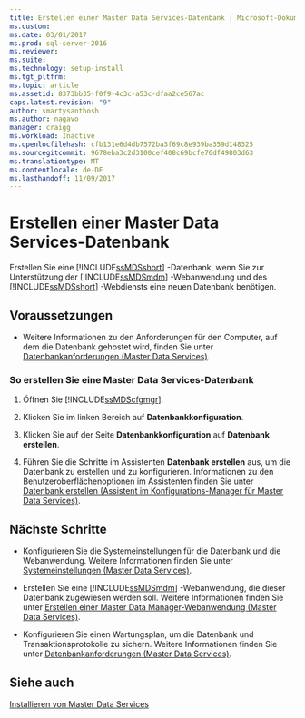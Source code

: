 ```yaml
---
title: Erstellen einer Master Data Services-Datenbank | Microsoft-Dokumentation
ms.custom: 
ms.date: 03/01/2017
ms.prod: sql-server-2016
ms.reviewer: 
ms.suite: 
ms.technology: setup-install
ms.tgt_pltfrm: 
ms.topic: article
ms.assetid: 8373bb35-f0f9-4c3c-a53c-dfaa2ce567ac
caps.latest.revision: "9"
author: smartysanthosh
ms.author: nagavo
manager: craigg
ms.workload: Inactive
ms.openlocfilehash: cfb131e6d4db7572ba3f69c8e939ba359d148325
ms.sourcegitcommit: 9678eba3c2d3100cef408c69bcfe76df49803d63
ms.translationtype: MT
ms.contentlocale: de-DE
ms.lasthandoff: 11/09/2017
---
```

# <a name="create-a-master-data-services-database"></a>Erstellen einer Master Data Services-Datenbank
  Erstellen Sie eine [!INCLUDE[ssMDSshort](../../includes/ssmdsshort-md.md)] -Datenbank, wenn Sie zur Unterstützung der [!INCLUDE[ssMDSmdm](../../includes/ssmdsmdm-md.md)] -Webanwendung und des [!INCLUDE[ssMDSshort](../../includes/ssmdsshort-md.md)] -Webdiensts eine neuen Datenbank benötigen.  
  
## <a name="prerequisites"></a>Voraussetzungen  
  
-   Weitere Informationen zu den Anforderungen für den Computer, auf dem die Datenbank gehostet wird, finden Sie unter [Datenbankanforderungen &#40;Master Data Services&#41;](../../master-data-services/install-windows/database-requirements-master-data-services.md).  
  
### <a name="to-create-a-master-data-services-database"></a>So erstellen Sie eine Master Data Services-Datenbank  
  
1.  Öffnen Sie [!INCLUDE[ssMDScfgmgr](../../includes/ssmdscfgmgr-md.md)].  
  
2.  Klicken Sie im linken Bereich auf **Datenbankkonfiguration**.  
  
3.  Klicken Sie auf der Seite **Datenbankkonfiguration** auf **Datenbank erstellen**.  
  
4.  Führen Sie die Schritte im Assistenten **Datenbank erstellen** aus, um die Datenbank zu erstellen und zu konfigurieren. Informationen zu den Benutzeroberflächenoptionen im Assistenten finden Sie unter [Datenbank erstellen &#40;Assistent im Konfigurations-Manager für Master Data Services&#41;](../../master-data-services/create-database-wizard-master-data-services-configuration-manager.md).  
  
## <a name="next-steps"></a>Nächste Schritte  
  
-   Konfigurieren Sie die Systemeinstellungen für die Datenbank und die Webanwendung. Weitere Informationen finden Sie unter [Systemeinstellungen &#40;Master Data Services&#41;](../../master-data-services/system-settings-master-data-services.md).  
  
-   Erstellen Sie eine [!INCLUDE[ssMDSmdm](../../includes/ssmdsmdm-md.md)] -Webanwendung, die dieser Datenbank zugewiesen werden soll. Weitere Informationen finden Sie unter [Erstellen einer Master Data Manager-Webanwendung &#40;Master Data Services&#41;](../../master-data-services/install-windows/create-a-master-data-manager-web-application-master-data-services.md).  
  
-   Konfigurieren Sie einen Wartungsplan, um die Datenbank und Transaktionsprotokolle zu sichern. Weitere Informationen finden Sie unter [Datenbankanforderungen &#40;Master Data Services&#41;](../../master-data-services/install-windows/database-requirements-master-data-services.md).  
  
## <a name="see-also"></a>Siehe auch  
 [Installieren von Master Data Services](../../master-data-services/install-windows/install-master-data-services.md)  
  
  
